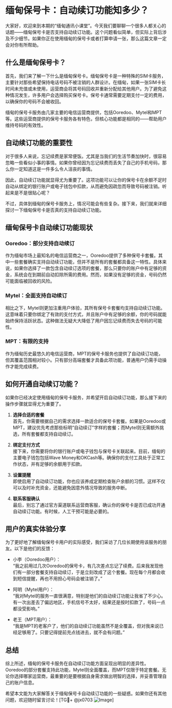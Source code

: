 # 缅甸保号卡：自动续订功能知多少？

大家好，欢迎来到本期的“缅甸通讯小课堂”。今天我们要聊聊一个很多人都关心的话题——缅甸保号卡是否支持自动续订功能。这个问题看似简单，但实际上背后涉及不少细节。如果你正在使用缅甸的保号卡或者打算申请一张，那么这篇文章一定会对你有所帮助。

## 什么是缅甸保号卡？

首先，我们来了解一下什么是缅甸保号卡。缅甸保号卡是一种特殊的SIM卡服务，主要针对那些希望保持电话号码不被注销的人群设计。在缅甸，如果一张SIM卡长时间未充值或未使用，运营商会将其号码回收并重新分配给其他用户。为了避免这种情况发生，许多用户会选择购买保号卡。保号卡通常需要定期支付一定的费用，以确保你的号码不会被收回。

缅甸的保号卡服务由几家主要的电信运营商提供，包括Ooredoo、Mytel和MPT等。这些运营商提供的保号卡服务各有特色，但核心功能都是相同的——帮助用户维持号码的有效性。

## 自动续订功能的重要性

对于很多人来说，忘记续费是家常便饭。尤其是当我们的生活节奏加快时，很容易忽略一些看似小事的事情。如果你曾经因为忘记续费而丢失了自己的手机号码，那么你一定知道这是一件多么令人沮丧的事情。

因此，自动续订功能就显得尤为重要了。这项功能可以让你的保号卡在余额不足时自动从绑定的银行账户或电子钱包中扣款，从而避免因疏忽而导致号码被注销。听起来是不是很贴心呢？

不过，具体到缅甸的保号卡服务上，情况可能会有些复杂。接下来，我们就来详细探讨一下缅甸保号卡是否真的支持自动续订功能。

## 缅甸保号卡自动续订功能现状

### Ooredoo：部分支持自动续订

作为缅甸市场上最知名的电信运营商之一，Ooredoo提供了多种保号卡套餐。其中一些套餐确实支持自动续订功能，但并不是所有的套餐都具备这一特性。具体来说，如果你选择了一款包含自动续订选项的套餐，那么只要你的账户中有足够的资金，系统会在到期前自动扣除所需的费用。然而，如果没有足够的资金，号码仍然可能面临被回收的风险。

### Mytel：全面支持自动续订

相比之下，Mytel则更加注重用户体验，其所有保号卡套餐均支持自动续订功能。这意味着只要你绑定了有效的支付方式，并且账户中有足够的余额，你的号码就能始终保持活跃状态。这种做法无疑大大降低了用户因忘记续费而失去号码的可能性。

### MPT：有限的支持

作为缅甸历史最悠久的电信运营商，MPT的保号卡服务也提供了自动续订功能，但其覆盖范围相对较小。只有部分高端套餐才具备此项功能，普通用户仍需手动操作才能完成续费。

## 如何开通自动续订功能？

如果你已经决定使用缅甸的保号卡服务，并希望开启自动续订功能，那么接下来的操作步骤就显得尤为重要了。

1. **选择合适的套餐**  
   首先，你需要根据自己的需求选择一款适合的保号卡套餐。如果是Ooredoo或MPT，建议优先考虑那些标明“自动续订”字样的套餐；而Mytel则无需额外挑选，所有套餐都支持自动续订。

2. **绑定支付方式**  
   接下来，你需要将你的银行账户或电子钱包与保号卡关联起来。目前，缅甸的主要电子钱包包括Wave Money和OKCash等。确保你的支付工具处于正常工作状态，并有足够的余额用于扣款。

3. **设置提醒**  
   即使启用了自动续订功能，你也应该养成定期检查账户余额的习惯。这样不仅可以及时补充资金，还能避免因意外情况导致的服务中断。

4. **联系客服确认**  
   最后，别忘了通过官方渠道联系运营商客服，确认你的保号卡是否已成功开通自动续订功能。有时候，人工干预可能是必要的。

## 用户的真实体验分享

为了更好地了解缅甸保号卡用户的实际感受，我们采访了几位长期使用该服务的朋友。以下是他们的反馈：

- 小李（Ooredoo用户）：  
  “我之前用过几次Ooredoo的保号卡，有几次差点忘记了续费。后来我发现他们有一部分套餐支持自动续订，于是立刻改成了这个套餐。现在每个月都会收到短信提醒，再也不用担心号码会被注销了。”

- 阿明（Mytel用户）：  
  “我对Mytel的服务一直很满意，特别是他们的自动续订功能让我省了不少心。有一次出差去了偏远地区，手机信号不太好，结果还是按时扣款了，号码一点都没受影响。”

- 老王（MPT用户）：  
  “我是MPT的老客户了，他们的自动续订功能虽然不是全覆盖，但对我来说已经足够用了。只要记得提前充点钱进去，就不会有问题。”

## 总结

综上所述，缅甸的保号卡服务在自动续订功能方面呈现出明显的差异性。Ooredoo的部分套餐支持此功能，Mytel则全面覆盖，而MPT仅限于特定套餐。无论你选择哪家运营商，最重要的是要根据自身需求做出明智的选择，并妥善管理自己的账户信息。

希望本文能为大家解答关于缅甸保号卡自动续订功能的一些疑惑。如果你还有其他问题，欢迎随时留言讨论！[TG💪+ @jx0703 ![Image](https://github.com/user-attachments/assets/dbca1d08-cadb-493c-b0ec-ad6f7a83f270)]